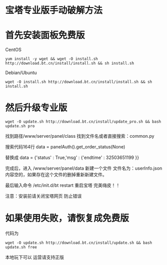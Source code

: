 # 宝塔专业版手动破解方法

# 首先安装面板免费版

CentOS
```
yum install -y wget && wget -O install.sh http://download.bt.cn/install/install.sh && sh install.sh
```

Debian/Ubuntu
```
wget -O install.sh http://download.bt.cn/install/install.sh && sh install.sh
```

# 然后升级专业版
```
wget -O update.sh http://download.bt.cn/install/update_pro.sh && bash update.sh pro
```

找到路径/www/server/panel/class 找到文件名或者直接搜索：common.py

搜索代码164行
data = panelAuth().get_order_status(None)

替换成
data = {'status' : True,'msg' : {'endtime' : 32503651199 }}

完成后，进入 /www/server/panel/data 新建一个文件 文件名为：userInfo.json 内容空的，如果存在这个文件的删掉重新新建文件。

最后输入命令 /etc/init.d/bt restart 重启宝塔 完美嗨皮！！

注意：安装前请关闭宝塔网页  防止错误

# 如果使用失败，请恢复成免费版
代码为
```
wget -O update.sh http://download.bt.cn/install/update.sh && bash update.sh free
```

本地玩下可以 运营请支持正版
